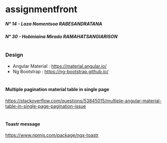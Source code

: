# assignmentfront

##### N° 14 - Laza Nomentsoa RABESANDRATANA
##### N° 30 - Hobiniaina Mirado RAMAHATSANGIARISON

#

### Design
- Angular Material : https://material.angular.io/
- Ng Bootstrap : https://ng-bootstrap.github.io/

#

#### Multiple pagination material table in single page
https://stackoverflow.com/questions/53845015/multiple-angular-material-table-in-single-page-pagination-issue

#

#### Toastr message
https://www.npmjs.com/package/ngx-toastr
